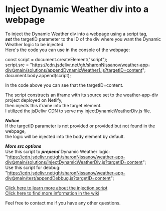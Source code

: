 # Inject Dynamic Weather div into a webpage
To inject the Dynamic Weather div into a webpage using a script tag,\
***set*** the targetID parameter to the ID of the div where you want the Dynamic Weather logic to be injected.\
Here's the code you can use in the console of the webpage:

const script = document.createElement("script");\
script.src = "https://cdn.jsdelivr.net/gh/sharonNissanov/weather-app-div@main/solutions/appendDynamicWeather1.js?targetID=content";
document.body.append(script);

In the code above you can see that the targetID=content.

The script constructs an iframe with its source set to the weather-app-div project deployed on Netlify,\
then injects this iframe into the target element.\
I utilized the jsDelivr CDN to serve my injectDynamicWeatherDiv.js file.


***Notice*** \
If the targetID parameter is not provided or provided but not found in the webpage, \
the logic will be injected into the body element by default.

***More src options***\
Use this script to ***prepend*** Dynamic Weather logic: "https://cdn.jsdelivr.net/gh/sharonNissanov/weather-app-div@main/solutions/injectDynamicWeatherDiv.js?targetID=content"; \
Use this script for debbug: "https://cdn.jsdelivr.net/gh/sharonNissanov/weather-app-div@main/test/appendDebbug.js?targetID=content"; 

[Click here to learn more about the injection script](https://github.com/sharonNissanov/weather-app-div/wiki/Dynamic-Weather-Injection-Script) \
[Click here to find more information in the wiki](https://github.com/sharonNissanov/weather-app-div/wiki)

Feel free to contact me if you have any other questions.
